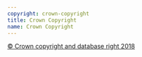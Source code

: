 ```yaml
---
copyright: crown-copyright
title: Crown Copyright
name: Crown Copyright
---
```


[© Crown copyright and database right 2018](https://www.nationalarchives.gov.uk/information-management/re-using-public-sector-information/uk-government-licensing-framework/crown-copyright/)
